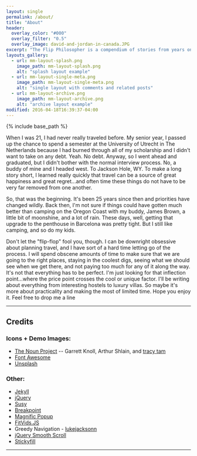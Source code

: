 ```yaml
---
layout: single
permalink: /about/
title: "About"
header:
  overlay_color: "#000"
  overlay_filter: "0.5"
  overlay_image: david-and-jordan-in-canada.JPG
excerpt: "The Flip Philosopher is a compendium of stories from years on the road with and without kids."
layouts_gallery:
  - url: mm-layout-splash.png
    image_path: mm-layout-splash.png
    alt: "splash layout example"
  - url: mm-layout-single-meta.png
    image_path: mm-layout-single-meta.png
    alt: "single layout with comments and related posts"
  - url: mm-layout-archive.png
    image_path: mm-layout-archive.png
    alt: "archive layout example"
modified: 2016-04-18T16:39:37-04:00
---
```


{% include base_path %}

When I was 21, I had never really traveled before.  My senior year, I passed up the chance to spend a semester at the University of Utrecht in The Netherlands because I had burned through all of my scholarship and I didn't want to take on any debt.  Yeah.  No debt.  Anyway, so I went ahead and graduated, but I didn't bother with the normal interview process.  No, a buddy of mine and I headed west.  To Jackson Hole, WY.  To make a long story short, I learned really quickly that travel can be a source of great happiness and great regret...and often time these things do not have to be very far removed from one another.

So, that was the beginning.  It's been 25 years since then and priorities have changed wildly.  Back then, I'm not sure if things could have gotten much better than camping on the Oregon Coast with my buddy, James Brown, a little bit of moonshine, and a lot of rain.  These days, well, getting that upgrade to the penthouse in Barcelona was pretty tight.  But I still like camping, and so do my kids.

Don't let the "flip-flop" fool you, though.  I can be downright obsessive about planning travel, and I have sort of a hard time letting go of the process.  I will spend obscene amounts of time to make sure that we are going to the right places, staying in the coolest digs, seeing what we should see when we get there, and not paying too much for any of it along the way.  It's not that everything has to be perfect.  I'm just looking for that inflection point...where the price point crosses the cool or unique factor.  I'll be writing about everything from interesting hostels to luxury villas.  So maybe it's more about practicality and making the most of limited time.  Hope you enjoy it.  Feel free to drop me a line


---

## Credits

### Icons + Demo Images:

- [The Noun Project](https://thenounproject.com) -- Garrett Knoll, Arthur Shlain, and [tracy tam](https://thenounproject.com/tracytam)
- [Font Awesome](http://fortawesome.github.io/Font-Awesome/)
- [Unsplash](https://unsplash.com/)

### Other:

- [Jekyll](http://jekyllrb.com/)
- [jQuery](http://jquery.com/)
- [Susy](http://susy.oddbird.net/)
- [Breakpoint](http://breakpoint-sass.com/)
- [Magnific Popup](http://dimsemenov.com/plugins/magnific-popup/)
- [FitVids.JS](http://fitvidsjs.com/)
- Greedy Navigation - [lukejacksonn](http://codepen.io/lukejacksonn/pen/PwmwWV)
- [jQuery Smooth Scroll](https://github.com/kswedberg/jquery-smooth-scroll)
- [Stickyfill](https://github.com/wilddeer/stickyfill)

---
